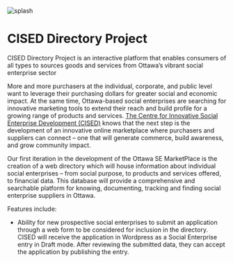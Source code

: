 
![splash](https://github.com/rhok2016-cised/cised-directory/wiki/images/splash.png)

# CISED Directory Project
CISED Directory Project is an interactive platform that enables consumers of all types to sources goods and services from Ottawa’s vibrant social enterprise sector

More and more purchasers at the individual, corporate, and public level want to leverage their purchasing dollars for greater social and economic impact. At the same time, Ottawa-based social enterprises are searching for innovative marketing tools to extend their reach and build profile for a growing range of products and services.
[The Centre for Innovative Social Enterprise Development (CISED)](http://www.cised.ca/) knows that the next step is the development of an innovative online marketplace where purchasers and suppliers can connect – one that will generate commerce, build awareness, and grow community impact.

Our first iteration in the development of the Ottawa SE MarketPlace is the creation of a web directory which will house information about individual social enterprises – from social purpose, to products and services offered, to financial data. This database will provide a comprehensive and searchable platform for knowing, documenting, tracking and finding social enterprise suppliers in Ottawa.  

Features include:
* Ability for new prospective social enterprises to submit an application through a web form to be considered for inclusion in the directory. CISED will receive the application in Wordpress as a Social Enterprise entry in Draft mode. After reviewing the submitted data, they can accept the application by publishing the entry.
